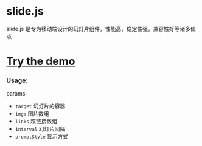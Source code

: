 # slide.js
slide.js 是专为移动端设计的幻灯片组件，性能高，稳定性强，兼容性好等诸多优点<br>
# <a href="http://hanyang.me/demo/slide">Try the demo</a>
### Usage:
params: <br>
* `target` 幻灯片的容器<br>
* `imgs` 图片数组<br>
* `links` 超链接数组<br>
* `interval` 幻灯片间隔<br>
* `promptStyle` 显示方式<br>
